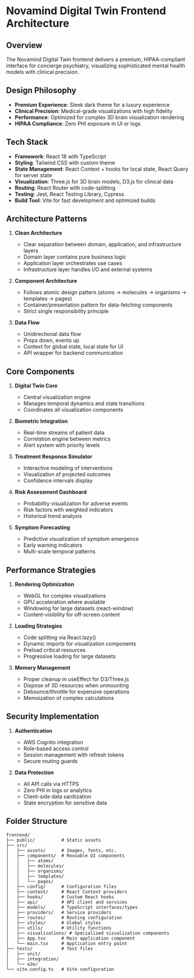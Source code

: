 # Novamind Digital Twin Frontend Architecture

## Overview

The Novamind Digital Twin frontend delivers a premium, HIPAA-compliant interface for concierge psychiatry, visualizing sophisticated mental health models with clinical precision.

## Design Philosophy

- **Premium Experience**: Sleek dark theme for a luxury experience
- **Clinical Precision**: Medical-grade visualizations with high fidelity
- **Performance**: Optimized for complex 3D brain visualization rendering
- **HIPAA Compliance**: Zero PHI exposure in UI or logs

## Tech Stack

- **Framework**: React 18 with TypeScript
- **Styling**: Tailwind CSS with custom theme
- **State Management**: React Context + hooks for local state, React Query for server state
- **Visualization**: Three.js for 3D brain models, D3.js for clinical data
- **Routing**: React Router with code-splitting
- **Testing**: Jest, React Testing Library, Cypress
- **Build Tool**: Vite for fast development and optimized builds

## Architecture Patterns

1. **Clean Architecture**
   - Clear separation between domain, application, and infrastructure layers
   - Domain layer contains pure business logic
   - Application layer orchestrates use cases
   - Infrastructure layer handles I/O and external systems

2. **Component Architecture**
   - Follows atomic design pattern (atoms → molecules → organisms → templates → pages)
   - Container/presentation pattern for data-fetching components
   - Strict single responsibility principle

3. **Data Flow**
   - Unidirectional data flow
   - Props down, events up
   - Context for global state, local state for UI
   - API wrapper for backend communication

## Core Components

1. **Digital Twin Core**
   - Central visualization engine
   - Manages temporal dynamics and state transitions
   - Coordinates all visualization components

2. **Biometric Integration**
   - Real-time streams of patient data
   - Correlation engine between metrics
   - Alert system with priority levels

3. **Treatment Response Simulator**
   - Interactive modeling of interventions
   - Visualization of projected outcomes
   - Confidence intervals display

4. **Risk Assessment Dashboard**
   - Probability visualization for adverse events
   - Risk factors with weighted indicators
   - Historical trend analysis

5. **Symptom Forecasting**
   - Predictive visualization of symptom emergence
   - Early warning indicators
   - Multi-scale temporal patterns

## Performance Strategies

1. **Rendering Optimization**
   - WebGL for complex visualizations
   - GPU acceleration where available
   - Windowing for large datasets (react-window)
   - Content-visibility for off-screen content

2. **Loading Strategies**
   - Code splitting via React.lazy()
   - Dynamic imports for visualization components
   - Preload critical resources
   - Progressive loading for large datasets

3. **Memory Management**
   - Proper cleanup in useEffect for D3/Three.js
   - Dispose of 3D resources when unmounting
   - Debounce/throttle for expensive operations
   - Memoization of complex calculations

## Security Implementation

1. **Authentication**
   - AWS Cognito integration
   - Role-based access control
   - Session management with refresh tokens
   - Secure routing guards

2. **Data Protection**
   - All API calls via HTTPS
   - Zero PHI in logs or analytics
   - Client-side data sanitization
   - State encryption for sensitive data

## Folder Structure

```text
frontend/
├── public/          # Static assets
├── src/
│   ├── assets/      # Images, fonts, etc.
│   ├── components/  # Reusable UI components
│   │   ├── atoms/
│   │   ├── molecules/
│   │   ├── organisms/
│   │   ├── templates/
│   │   └── pages/
│   ├── config/      # Configuration files
│   ├── context/     # React Context providers
│   ├── hooks/       # Custom React hooks
│   ├── api/         # API client and services
│   ├── models/      # TypeScript interfaces/types
│   ├── providers/   # Service providers
│   ├── routes/      # Routing configuration
│   ├── styles/      # Global styles
│   ├── utils/       # Utility functions
│   ├── visualizations/ # Specialized visualization components
│   ├── App.tsx      # Main application component
│   └── main.tsx     # Application entry point
├── tests/           # Test files
│   ├── unit/
│   ├── integration/
│   └── e2e/
└── vite.config.ts   # Vite configuration